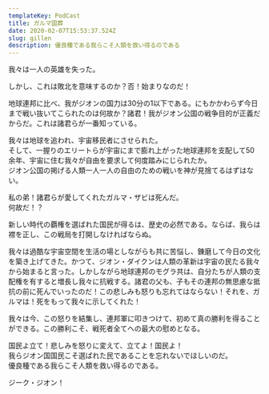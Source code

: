 ```yaml
---
templateKey: PodCast
title: ガルマ国葬
date: 2020-02-07T15:53:37.524Z
slug: gillen
description: 優良種である我らこそ人類を救い得るのである
---
```

我々は一人の英雄を失った。

しかし、これは敗北を意味するのか？否！始まりなのだ！

地球連邦に比べ、我がジオンの国力は30分の1以下である。にもかかわらず今日まで戦い抜いてこられたのは何故か？諸君！我がジオン公国の戦争目的が正義だからだ。これは諸君らが一番知っている。

我々は地球を追われ、宇宙移民者にさせられた。\
そして、一握りのエリートらが宇宙にまで膨れ上がった地球連邦を支配して50余年、宇宙に住む我々が自由を要求して何度踏みにじられたか。\
ジオン公国の掲げる人類一人一人の自由のための戦いを神が見捨てるはずはない。

私の弟！諸君らが愛してくれたガルマ・ザビは死んだ。\
何故だ！？

新しい時代の覇権を選ばれた国民が得るは、歴史の必然である。ならば、我らは襟を正し、この戦局を打開しなければならぬ。

我々は過酷な宇宙空間を生活の場としながらも共に苦悩し、錬磨して今日の文化を築き上げてきた。かつて、ジオン・ダイクンは人類の革新は宇宙の民たる我々から始まると言った。しかしながら地球連邦のモグラ共は、自分たちが人類の支配権を有すると増長し我々に抗戦する。諸君の父も、子もその連邦の無思慮な抵抗の前に死んでいったのだ！この悲しみも怒りも忘れてはならない！それを、ガルマは！死をもって我々に示してくれた！

我々は今、この怒りを結集し、連邦軍に叩きつけて、初めて真の勝利を得ることができる。この勝利こそ、戦死者全てへの最大の慰めとなる。

国民よ立て！悲しみを怒りに変えて、立てよ！国民よ！\
我らジオン国国民こそ選ばれた民であることを忘れないでほしいのだ。\
優良種である我らこそ人類を救い得るのである。

ジーク・ジオン！
